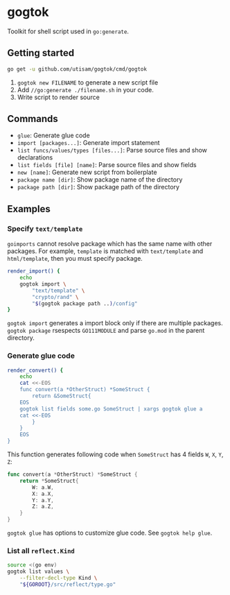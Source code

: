 # gogtok

Toolkit for shell script used in `go:generate`.

## Getting started

```bash
go get -u github.com/utisam/gogtok/cmd/gogtok
```

1. `gogtok new FILENAME` to generate a new script file
2. Add `//go:generate ./filename.sh` in your code.
3. Write script to render source

## Commands

* `glue`: Generate glue code
* `import [packages...]`: Generate import statement
* `list funcs/values/types [files...]`: Parse source files and show declarations
* `list fields [file] [name]`: Parse source files and show fields
* `new [name]`: Generate new script from boilerplate
* `package name [dir]`: Show package name of the directory
* `package path [dir]`: Show package path of the directory

## Examples

### Specify `text/template`

`goimports` cannot resolve package which has the same name with other packages.
For example, `template` is matched with `text/template` and `html/template`,
then you must specify package.

```bash
render_import() {
    echo
    gogtok import \
        "text/template" \
        "crypto/rand" \
        "$(gogtok package path ..)/config"
}
```

`gogtok import` generates a import block only if there are multiple packages.
`gogtok package` rsespects `GO111MODULE` and parse `go.mod` in the parent directory.

### Generate glue code

```bash
render_convert() {
    echo
    cat <<-EOS
    func convert(a *OtherStruct) *SomeStruct {
        return &SomeStruct{
    EOS
    gogtok list fields some.go SomeStruct | xargs gogtok glue a
    cat <<-EOS
        }
    }
    EOS
}
```

This function generates following code when `SomeStruct` has 4 fields `W`, `X`, `Y`, `Z`:

```go
func convert(a *OtherStruct) *SomeStruct {
    return *SomeStruct{
        W: a.W,
        X: a.X,
        Y: a.Y,
        Z: a.Z,
    }
}
```

`gogtok glue` has options to customize glue code. See `gogtok help glue`.

### List all `reflect.Kind`

```bash
source <(go env)
gogtok list values \
    --filter-decl-type Kind \
    "${GOROOT}/src/reflect/type.go"
```
